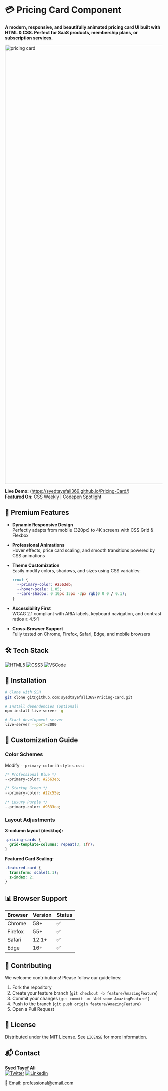 # 💳 Pricing Card Component

**A modern, responsive, and beautifully animated pricing card UI built with HTML & CSS. Perfect for SaaS products, membership plans, or subscription services.** 

<img width="1399" alt="pricing card" src="https://github.com/user-attachments/assets/f1984baa-f8c3-4e3d-81eb-d1ae25a67f5f" />

**Live Demo:** (https://syedtayefali369.github.io/Pricing-Card/)  
**Featured On:** [CSS Weekly](https://css-weekly.com) | [Codepen Spotlight](https://codepen.io)

## 🌟 Premium Features

- **Dynamic Responsive Design**  
  Perfectly adapts from mobile (320px) to 4K screens with CSS Grid & Flexbox

- **Professional Animations**  
  Hover effects, price card scaling, and smooth transitions powered by CSS animations

- **Theme Customization**  
  Easily modify colors, shadows, and sizes using CSS variables:
  ```css
  :root {
    --primary-color: #2563eb;
    --hover-scale: 1.05;
    --card-shadow: 0 10px 15px -3px rgb(0 0 0 / 0.1);
  }
  

- **Accessibility First**  
  WCAG 2.1 compliant with ARIA labels, keyboard navigation, and contrast ratios ≥ 4.5:1

- **Cross-Browser Support**  
  Fully tested on Chrome, Firefox, Safari, Edge, and mobile browsers

## 🛠 Tech Stack

![HTML5](https://img.shields.io/badge/HTML5-E34F26?style=for-the-badge&logo=html5&logoColor=white)
![CSS3](https://img.shields.io/badge/CSS3-1572B6?style=for-the-badge&logo=css3&logoColor=white)
![VSCode](https://img.shields.io/badge/Editor-VSCode-blue?style=for-the-badge&logo=visual-studio-code)

## 🚀 Installation

```bash
# Clone with SSH
git clone git@github.com:syedtayefali369/Pricing-Card.git

# Install dependencies (optional)
npm install live-server -g

# Start development server
live-server --port=3000
```

## 🎨 Customization Guide

### Color Schemes
Modify `--primary-color` in `styles.css`:
```css
/* Professional Blue */
--primary-color: #2563eb;

/* Startup Green */
--primary-color: #22c55e;

/* Luxury Purple */ 
--primary-color: #9333ea;
```

### Layout Adjustments
**3-column layout (desktop):**
```css
.pricing-cards {
  grid-template-columns: repeat(3, 1fr);
}
```

**Featured Card Scaling:**
```css
.featured-card {
  transform: scale(1.1);
  z-index: 2;
}
```

## 📊 Browser Support

| Browser | Version | Status |
|---------|---------|--------|
| Chrome  | 58+     | ✅     |
| Firefox | 55+     | ✅     |
| Safari  | 12.1+   | ✅     |
| Edge    | 16+     | ✅     |

## 🤝 Contributing

We welcome contributions! Please follow our guidelines:

1. Fork the repository
2. Create your feature branch (`git checkout -b feature/AmazingFeature`)
3. Commit your changes (`git commit -m 'Add some AmazingFeature'`)
4. Push to the branch (`git push origin feature/AmazingFeature`)
5. Open a Pull Request

## 📜 License

Distributed under the MIT License. See `LICENSE` for more information.

## 📬 Contact

**Syed Tayef Ali**  
[![Twitter](https://img.shields.io/badge/Twitter-1DA1F2?style=for-the-badge&logo=twitter&logoColor=white)](https://twitter.com/yourhandle)
[![LinkedIn](https://img.shields.io/badge/LinkedIn-0077B5?style=for-the-badge&logo=linkedin&logoColor=white)](https://linkedin.com/in/yourprofile)

📧 Email: [professional@email.com](mailto:professional@email.com)
